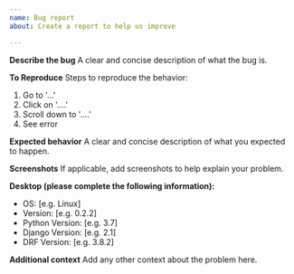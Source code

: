 ```yaml
---
name: Bug report
about: Create a report to help us improve

---
```


**Describe the bug**
A clear and concise description of what the bug is.

**To Reproduce**
Steps to reproduce the behavior:
1. Go to '...'
2. Click on '....'
3. Scroll down to '....'
4. See error

**Expected behavior**
A clear and concise description of what you expected to happen.

**Screenshots**
If applicable, add screenshots to help explain your problem.

**Desktop (please complete the following information):**
 - OS: [e.g. Linux]
 - Version: [e.g. 0.2.2]
 - Python Version: [e.g. 3.7]
 - Django Version: [e.g. 2.1]
 - DRF Version: [e.g. 3.8.2]

**Additional context**
Add any other context about the problem here.
